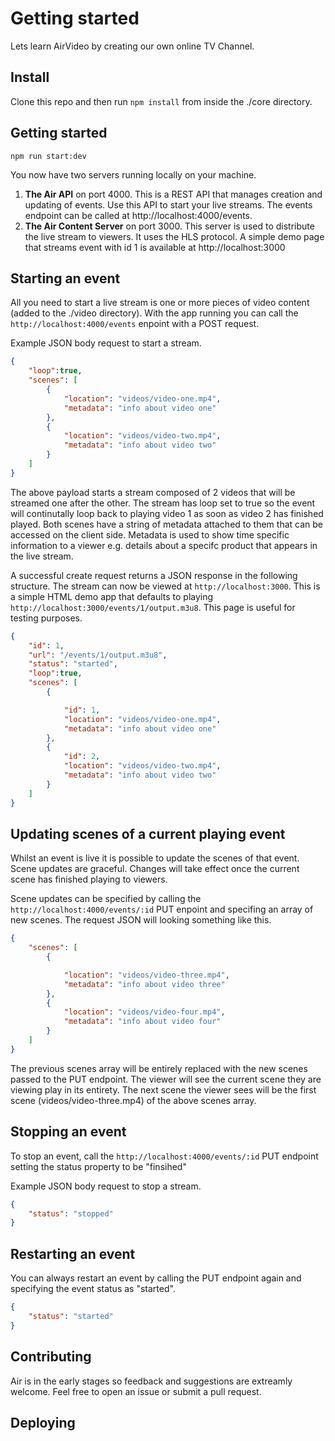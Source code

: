 # Getting started
Lets learn AirVideo by creating our own online TV Channel.

## Install
Clone this repo and then run ```npm install``` from inside the ./core directory.

## Getting started
```npm run start:dev```

You now have two servers running locally on your machine.

1. **The Air API** on port 4000. This is a REST API that manages creation and updating of events. Use this API to start your live streams. The events endpoint can be called at http://localhost:4000/events. 
2. **The Air Content Server** on port 3000. This server is used to distribute the live stream to viewers. It uses the HLS protocol. A simple demo page that streams event with id 1 is available at  http://localhost:3000


## Starting an event
All you need to start a live stream is one or more pieces of video content (added to the ./video directory). With the app running you can call the ```http://localhost:4000/events``` enpoint with a POST request.

Example JSON body request to start a stream. 

```json
{
    "loop":true,
    "scenes": [
        {
            "location": "videos/video-one.mp4",
            "metadata": "info about video one"
        },
        {
            "location": "videos/video-two.mp4",
            "metadata": "info about video two"
        }
    ]
}

```

The above payload starts a stream composed of 2 videos that will be streamed one after the other. The stream has loop set to true so the event will continutally loop back to playing video 1 as soon as video 2 has finished played.  Both scenes have a string of metadata attached to them that can be accessed on the client side. Metadata is used to show time specific information to a viewer e.g. details about a specifc product that appears in the live stream.

A successful create request returns a JSON response in the following structure. The stream can now be viewed at ```http://localhost:3000```. This is a simple HTML demo app that defaults to playing ```http://localhost:3000/events/1/output.m3u8```. This page is useful for testing purposes.

```json
{
    "id": 1,
    "url": "/events/1/output.m3u8",
    "status": "started",
    "loop":true,
    "scenes": [
        {

            "id": 1,
            "location": "videos/video-one.mp4",
            "metadata": "info about video one"
        },
        {
            "id": 2,
            "location": "videos/video-two.mp4",
            "metadata": "info about video two"
        }
    ]
}

```

## Updating scenes of a current playing event
Whilst an event is live it is possible to update the scenes of that event. Scene updates are graceful. Changes will take effect once the current scene has finished playing to viewers.

Scene updates can be specified by calling the ```http://localhost:4000/events/:id``` PUT enpoint and specifing an array of new scenes. The request JSON will looking something like this.

```json
{
    "scenes": [
        {

            "location": "videos/video-three.mp4",
            "metadata": "info about video three"
        },
        {
            "location": "videos/video-four.mp4",
            "metadata": "info about video four"
        }
    ]
}

```

The previous scenes array will be entirely replaced with the new scenes passed to the PUT endpoint. The viewer will see the current scene they are viewing play in its entirety. The next scene the viewer sees will be the first scene (videos/video-three.mp4) of the above scenes array.


## Stopping an event
To stop an event, call the ```http://localhost:4000/events/:id``` PUT endpoint setting the status property to be "finsihed"

Example JSON body request to stop a stream.

```json
{
    "status": "stopped"
}

```

## Restarting an event

You can always restart an event by calling the PUT endpoint again and specifying the event status as "started".

```json
{
    "status": "started"
}

```

## Contributing 
Air is in the early stages so feedback and suggestions are extreamly welcome. Feel free to open an issue or submit a pull request.

## Deploying

